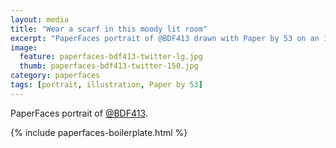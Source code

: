 ```yaml
---
layout: media
title: "Wear a scarf in this moody lit room"
excerpt: "PaperFaces portrait of @BDF413 drawn with Paper by 53 on an iPad."
image: 
  feature: paperfaces-bdf413-twitter-lg.jpg
  thumb: paperfaces-bdf413-twitter-150.jpg
category: paperfaces
tags: [portrait, illustration, Paper by 53]
---
```


PaperFaces portrait of [@BDF413](http://twitter.com/BDF413).

{% include paperfaces-boilerplate.html %}